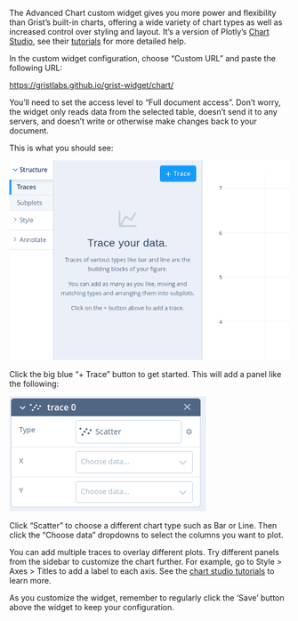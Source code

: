 The Advanced Chart custom widget gives you more power and flexibility than Grist’s built-in charts, offering a wide variety of chart types as well as increased control over styling and layout. It’s a version of Plotly’s [Chart Studio](https://chart-studio.plotly.com/), see their [tutorials](https://plotly.com/chart-studio-help/tutorials/) for more detailed help.

In the custom widget configuration, choose “Custom URL” and paste the following URL:

https://gristlabs.github.io/grist-widget/chart/

You’ll need to set the access level to “Full document access”. Don’t worry, the widget only reads data from the selected table, doesn’t send it to any servers, and doesn’t write or otherwise make changes back to your document.

This is what you should see:

![Trace your data](./images/Screenshot%20from%202023-10-06%2013-51-47.png)

Click the big blue “+ Trace” button to get started. This will add a panel like the following:

![trace 0, Type: Scatter](./images/Screenshot%20from%202023-10-06%2013-54-38.png)

Click “Scatter” to choose a different chart type such as Bar or Line. Then click the “Choose data” dropdowns to select the columns you want to plot.

You can add multiple traces to overlay different plots. Try different panels from the sidebar to customize the chart further. For example, go to Style > Axes > Titles to add a label to each axis. See the [chart studio tutorials](https://plotly.com/chart-studio-help/tutorials/) to learn more.

As you customize the widget, remember to regularly click the ‘Save’ button above the widget to keep your configuration.
